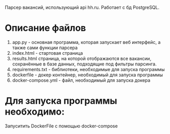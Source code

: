 Парсер вакансий, использующий api hh.ru. Работает с бд PostgreSQL.
# Описание файлов
1. app.py - основная программа, которая запускает веб интерфейс, а также сами функции парсера
2. index.html - стартовая страница
3. results.html страница, на которой отображаются все вакансии, сохранённые в базе данных, подходящие под фильтры парсинга.
4. requirements.txt - библиотеки, необходимые для запуска программы
5. dockerfile - докер контейнер, необходимый для запуска программы
6. docker-compose.yml - файл, необходимый для запуска докера
# Для запуска программы необходимо:
Запуситить DockerFile с помощью docker-compose
